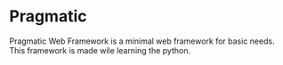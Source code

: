 # Pragmatic

Pragmatic Web Framework is a minimal web framework for basic needs. This framework is made wile learning the python. 
